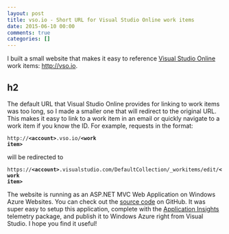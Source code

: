 ```yaml
---
layout: post
title: vso.io - Short URL for Visual Studio Online work items
date: 2015-06-10 00:00
comments: true
categories: []
---
```

<p>I built a small website that makes it easy to reference <a href="https://www.visualstudio.com/products/what-is-visual-studio-online-vs">Visual Studio Online</a> work items: <a href="http://vso.io">http://vso.io</a>.</p>

## h2 ##


<p>The default URL that Visual Studio Online provides for linking to work items was too long, so I made a smaller one that will redirect to the original URL. This makes it easy to link to a work item in an email or quickly navigate to a work item if you know the ID. For example, requests in the format:</p>

<code>http://<b>&lt;account&gt;</b>.vso.io/<b>&lt;work item&gt;</b></code>

<p>will be redirected to</p>

<code>https://<b>&lt;account&gt;</b>.visualstudio.com/DefaultCollection/_workitems/edit/<b>&lt;work item&gt;</b></code>

<p>The website is running as an ASP.NET MVC Web Application on Windows Azure Websites. You can check out the <a href="http://github.com/mbmccormick/vso.io">source code</a> on GitHub. It was super easy to setup this application, complete with the <a href="http://azure.microsoft.com/en-us/services/application-insights/">Application Insights</a> telemetry package, and publish it to Windows Azure right from Visual Studio. I hope you find it useful!</p>
